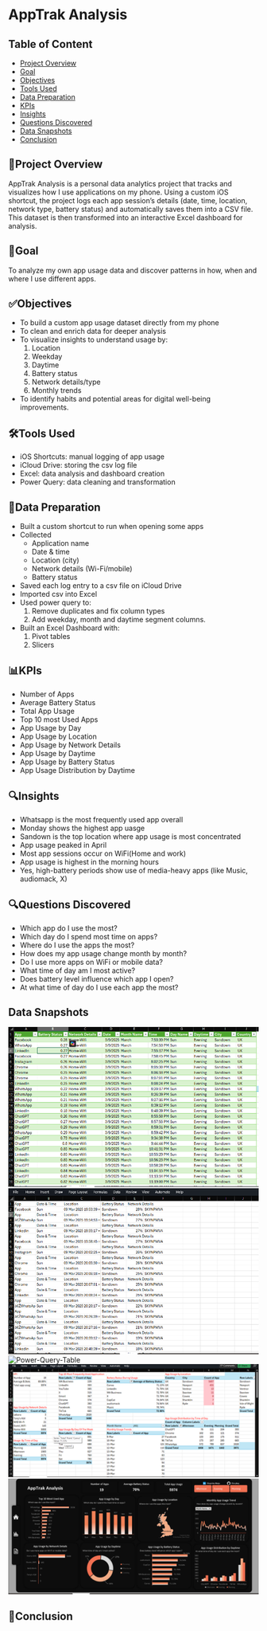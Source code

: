 # AppTrak Analysis

## Table of Content
- [Project Overview](#project-overview)
- [Goal](#goal)
- [Objectives](#objectives)
- [Tools Used](#tools-used)
- [Data Preparation](#data-preparation)
- [KPIs](#kpis)  
- [Insights](#insights)
- [Questions Discovered](#questions-discovered)
- [Data Snapshots](#data-snapshots)
- [Conclusion](#conclusion)
  
## 🎯Project Overview
AppTrak Analysis is a personal data analytics project that tracks and visualizes how I use applications on my phone. Using a custom iOS shortcut, the project logs each app session’s details (date, time, location, network type, battery status) and automatically saves them into a CSV file. This dataset is then transformed into an interactive Excel dashboard for analysis.

## 📌Goal
To analyze my own app usage data and discover patterns in how, when and where I use different apps.

## ✅Objectives
- To build a custom app usage dataset directly from my phone
- To clean and enrich data for deeper analysis
- To visualize insights to understand usage by:
  1. Location
  2. Weekday
  3. Daytime
  4. Battery status
  5. Network details/type
  6. Monthly trends
- To identify habits and potential areas for digital well-being improvements.

 ## 🛠Tools Used
  - iOS Shortcuts: manual logging of app usage
  - iCloud Drive: storing the csv log file
  - Excel: data analysis and dashboard creation
  - Power Query: data cleaning and transformation

  ## 🔄Data Preparation
  - Built a custom shortcut to run when opening some apps 
  - Collected
    - Application name
    - Date & time
    - Location (city)
    - Network details (Wi-Fi/mobile)
    - Battery status
  - Saved each log entry to a csv file on iCloud Drive
  - Imported csv into Excel
  - Used power query to:
     1. Remove duplicates and fix column types
     2. Add weekday, month and daytime segment columns. 
  - Built an Excel Dashboard with:
     1. Pivot tables
     2. Slicers
  
  ## 📊KPIs
  - Number of Apps
  - Average Battery Status
  - Total App Usage
  - Top 10 most Used Apps
  - App Usage by Day
  - App Usage by Location
  - App Usage by Network Details
  - App Usage by Daytime
  - App Usage by Battery Status
  - App Usage Distribution by Daytime
    
  ## 🔍Insights
  - Whatsapp is the most frequently used app overall
  - Monday shows the highest app uasge
  - Sandown is the top location where app usage is most concentrated
  - App usage peaked in April
  - Most app sessions occur on WiFi(Home and work)
  - App usage is highest in the morning hours
  - Yes, high-battery periods show use of media-heavy apps (like Music, audiomack, X)
    
  ## 🔍Questions Discovered
  - Which app do I use the most?
  - Which day do I spend most time on apps?
  - Where do I use the apps the most?
  - How does my app usage change month by month?
  - Do I use more apps on WiFi or mobile data?
  - What time of day am I most active?
  - Does battery level influence which app I open?
  - At what time of day do I use each app the most?

  ## Data Snapshots
  ![Table](https://github.com/Ola-ykay/AppTrak-Analysis/blob/main/Apptrak-table.png)
  ![Raw-Data](https://github.com/Ola-ykay/AppTrak-Analysis/blob/main/Apptrak-raw-data.png)
  ![Power-Query-Table](https://github.com/Ola-ykay/AppTrak-Analysis/blob/main/Apptrak-power-query.png)
  ![Analysis](https://github.com/Ola-ykay/AppTrak-Analysis/blob/main/Apptrak-analysis.png)
  ![Dashboard](https://github.com/Ola-ykay/AppTrak-Analysis/blob/main/Apptrak-dashboard.png)
  
  ## 🚀Conclusion

